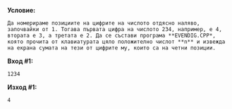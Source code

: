 **Условие:**

	Да номерираме позициите на цифрите на числото отдясно наляво, започвайки от 1. Тогава първата цифра на числото 234, например, е 4, втората е 3, а третата е 2. Да се състави програма **EVENDIG.CPP*, която прочита от клавиатурата цяло положително числот **n** и извежда на екрана сумата на тези от цифрите му, които са на четни позиции.

**Вход #1:**

	1234

**Изход #1:**

	4